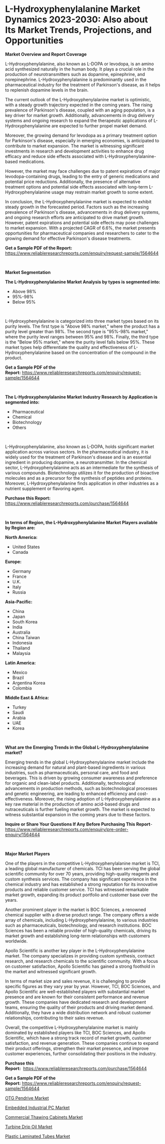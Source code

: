 <p><h1>L-Hydroxyphenylalanine Market Dynamics 2023-2030: Also about Its Market Trends, Projections, and Opportunities</h1></p><p><strong>Market Overview and Report Coverage</strong></p>
<p><p>L-Hydroxyphenylalanine, also known as L-DOPA or levodopa, is an amino acid synthesized naturally in the human body. It plays a crucial role in the production of neurotransmitters such as dopamine, epinephrine, and norepinephrine. L-Hydroxyphenylalanine is predominantly used in the pharmaceutical industry for the treatment of Parkinson's disease, as it helps to replenish dopamine levels in the brain.</p><p>The current outlook of the L-Hydroxyphenylalanine market is optimistic, with a steady growth trajectory expected in the coming years. The rising prevalence of Parkinson's disease, coupled with an aging population, is a key driver for market growth. Additionally, advancements in drug delivery systems and ongoing research to expand the therapeutic applications of L-Hydroxyphenylalanine are expected to further propel market demand.</p><p>Moreover, the growing demand for levodopa as a primary treatment option for Parkinson's disease, especially in emerging economies, is anticipated to contribute to market expansion. The market is witnessing significant investments in research and development activities to enhance drug efficacy and reduce side effects associated with L-Hydroxyphenylalanine-based medications.</p><p>However, the market may face challenges due to patent expirations of major levodopa-containing drugs, leading to the entry of generic medications and potential price reductions. Additionally, the presence of alternative treatment options and potential side effects associated with long-term L-Hydroxyphenylalanine usage may restrain market growth to some extent.</p><p>In conclusion, the L-Hydroxyphenylalanine market is expected to exhibit steady growth in the forecasted period. Factors such as the increasing prevalence of Parkinson's disease, advancements in drug delivery systems, and ongoing research efforts are anticipated to drive market growth. However, patent expirations and potential side effects may pose challenges to market expansion. With a projected CAGR of 6.6%, the market presents opportunities for pharmaceutical companies and researchers to cater to the growing demand for effective Parkinson's disease treatments.</p></p>
<p><strong>Get a Sample PDF of the Report:</strong> <a href="https://www.reliableresearchreports.com/enquiry/request-sample/1564644">https://www.reliableresearchreports.com/enquiry/request-sample/1564644</a></p>
<p>&nbsp;</p>
<p><strong>Market Segmentation</strong></p>
<p><strong>The L-Hydroxyphenylalanine Market Analysis by types is segmented into:</strong></p>
<p><ul><li>Above 98%</li><li>95%-98%</li><li>Below 95%</li></ul></p>
<p>&nbsp;</p>
<p><p>L-Hydroxyphenylalanine is categorized into three market types based on its purity levels. The first type is "Above 98% market," where the product has a purity level greater than 98%. The second type is "95%-98% market," where the purity level ranges between 95% and 98%. Finally, the third type is the "Below 95% market," where the purity level falls below 95%. These market types help differentiate the quality and effectiveness of L-Hydroxyphenylalanine based on the concentration of the compound in the product.</p></p>
<p><strong>Get a Sample PDF of the Report:</strong>&nbsp;<a href="https://www.reliableresearchreports.com/enquiry/request-sample/1564644">https://www.reliableresearchreports.com/enquiry/request-sample/1564644</a></p>
<p>&nbsp;</p>
<p><strong>The L-Hydroxyphenylalanine Market Industry Research by Application is segmented into:</strong></p>
<p><ul><li>Pharmaceutical</li><li>Chemical</li><li>Biotechnology</li><li>Others</li></ul></p>
<p>&nbsp;</p>
<p><p>L-Hydroxyphenylalanine, also known as L-DOPA, holds significant market application across various sectors. In the pharmaceutical industry, it is widely used for the treatment of Parkinson's disease and is an essential ingredient in producing dopamine, a neurotransmitter. In the chemical sector, L-Hydroxyphenylalanine acts as an intermediate for the synthesis of various compounds. Biotechnology utilizes it for the production of bioactive molecules and as a precursor for the synthesis of peptides and proteins. Moreover, L-Hydroxyphenylalanine finds application in other industries as a nutrient supplement or flavoring agent.</p></p>
<p><strong>Purchase this Report:</strong>&nbsp; <a href="https://www.reliableresearchreports.com/purchase/1564644">https://www.reliableresearchreports.com/purchase/1564644</a></p>
<p>&nbsp;</p>
<p><strong>In terms of Region, the L-Hydroxyphenylalanine Market Players available by Region are:</strong></p>
<p>
    <p> <strong> North America: </strong>
        <ul>
            <li>United States</li>
            <li>Canada</li>
        </ul>
        </p> 
    <p> <strong> Europe: </strong>
        <ul>
            <li>Germany</li>
            <li>France</li>
            <li>U.K.</li>
            <li>Italy</li>
            <li>Russia</li>
        </ul>
        </p> 
    <p> <strong> Asia-Pacific: </strong>
        <ul>
            <li>China</li>
            <li>Japan</li>
            <li>South Korea</li>
            <li>India</li>
            <li>Australia</li>
            <li>China Taiwan</li>
            <li>Indonesia</li>
            <li>Thailand</li>
            <li>Malaysia</li>
        </ul>
        </p> 
    <p> <strong> Latin America: </strong>
        <ul>
            <li>Mexico</li>
            <li>Brazil</li>
            <li>Argentina Korea</li>
            <li>Colombia</li>
        </ul>
        </p> 
    <p> <strong> Middle East & Africa: </strong>
        <ul>
            <li>Turkey</li>
            <li>Saudi</li>
            <li>Arabia</li>
            <li>UAE</li>
            <li>Korea</li>
        </ul>
    </p>
    </p>
<p>&nbsp;</p>
<p><strong>What are the Emerging Trends in the Global L-Hydroxyphenylalanine market?</strong></p>
<p><p>Emerging trends in the global L-Hydroxyphenylalanine market include the increasing demand for natural and plant-based ingredients in various industries, such as pharmaceuticals, personal care, and food and beverages. This is driven by growing consumer awareness and preference for organic and clean-label products. Additionally, technological advancements in production methods, such as biotechnological processes and genetic engineering, are leading to enhanced efficiency and cost-effectiveness. Moreover, the rising adoption of L-Hydroxyphenylalanine as a key raw material in the production of amino acid-based drugs and nutraceuticals is further fueling market growth. The market is expected to witness substantial expansion in the coming years due to these factors.</p></p>
<p><strong>Inquire or Share Your Questions If Any Before Purchasing This Report</strong>- <a href="https://www.reliableresearchreports.com/enquiry/pre-order-enquiry/1564644">https://www.reliableresearchreports.com/enquiry/pre-order-enquiry/1564644</a></p>
<p>&nbsp;</p>
<p><strong>Major Market Players</strong></p>
<p><p>One of the players in the competitive L-Hydroxyphenylalanine market is TCI, a leading global manufacturer of chemicals. TCI has been serving the global scientific community for over 70 years, providing high-quality reagents and custom synthesis services. The company has significant experience in the chemical industry and has established a strong reputation for its innovative products and reliable customer service. TCI has witnessed remarkable market growth, expanding its product portfolio and customer base over the years.</p><p>Another prominent player in the market is BOC Sciences, a renowned chemical supplier with a diverse product range. The company offers a wide array of chemicals, including L-Hydroxyphenylalanine, to various industries such as pharmaceuticals, biotechnology, and research institutions. BOC Sciences has been a reliable provider of high-quality chemicals, driving its market growth and establishing long-term relationships with customers worldwide.</p><p>Apollo Scientific is another key player in the L-Hydroxyphenylalanine market. The company specializes in providing custom synthesis, contract research, and research chemicals to the scientific community. With a focus on customer satisfaction, Apollo Scientific has gained a strong foothold in the market and witnessed significant growth.</p><p>In terms of market size and sales revenue, it is challenging to provide specific figures as they vary year by year. However, TCI, BOC Sciences, and Apollo Scientific are well-established players with substantial market presence and are known for their consistent performance and revenue growth. These companies have dedicated research and development teams, ensuring the quality of their products and driving market demand. Additionally, they have a wide distribution network and robust customer relationships, contributing to their sales revenue.</p><p>Overall, the competitive L-Hydroxyphenylalanine market is mainly dominated by established players like TCI, BOC Sciences, and Apollo Scientific, which have a strong track record of market growth, customer satisfaction, and revenue generation. These companies continue to expand their product offerings, strengthen their market presence, and improve customer experiences, further consolidating their positions in the industry.</p></p>
<p><strong>Purchase this Report:</strong>&nbsp;&nbsp;<a href="https://www.reliableresearchreports.com/purchase/1564644">https://www.reliableresearchreports.com/purchase/1564644</a></p>
<p></p>
<p><strong>Get a Sample PDF of the Report:</strong>&nbsp;<a href="https://www.reliableresearchreports.com/enquiry/request-sample/1564644">https://www.reliableresearchreports.com/enquiry/request-sample/1564644</a></p>
<p><p><a href="https://medium.com/@ginawindler1965/otg-pendrive-market-trends-forecast-and-competitive-analysis-to-2030-ae097d99b3c2">OTG Pendrive Market</a></p><p><a href="https://medium.com/@isidrowolff1966/embedded-industrial-pc-market-size-cagr-trends-2024-2030-f76ebf004419">Embedded Industrial PC Market</a></p><p><a href="https://medium.com/@chiragreportprime/commercial-thawing-cabinets-market-research-report-its-history-and-forecast-2023-to-2030-fd0bf1903e23">Commercial Thawing Cabinets Market</a></p><p><a href="https://github.com/grishafomin4852/Market-Research-Report-List-1/blob/main/turbine-drip-oil-market.md">Turbine Drip Oil Market</a></p><p><a href="https://github.com/ruslanpoljakovrd177/Market-Research-Report-List-1/blob/main/plastic-laminated-tubes-market.md">Plastic Laminated Tubes Market</a></p></p>